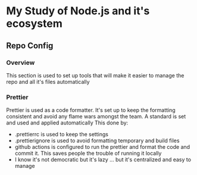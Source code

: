# My Study of Node.js and it's ecosystem

## Repo Config

### Overview

This section is used to set up tools that will make it easier to manage the repo and all it's files automatically

### Prettier

Prettier is used as a code formatter. It's set up to keep the formatting consistent and avoid any flame wars amongst the team. A standard is set and used and applied automatically This done by:

- .prettierrc is used to keep the settings
- .prettierignore is used to avoid formatting temporary and build files
- github actions is configured to run the prettier and format the code and commit it. This saves people the trouble of running it locally
- I know it's not democratic but it's lazy ... but it's centralized and easy to manage

